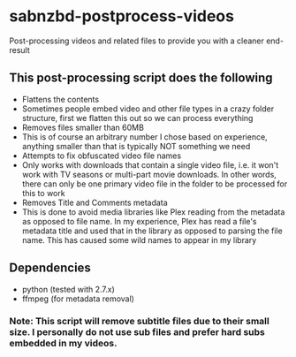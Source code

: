 # sabnzbd-postprocess-videos
Post-processing videos and related files to provide you with a cleaner end-result

## This post-processing script does the following
* Flattens the contents
 * Sometimes people embed video and other file types in a crazy folder structure, first we flatten this out so we can process everything
* Removes files smaller than 60MB
 * This is of course an arbitrary number I chose based on experience, anything smaller than that is typically NOT something we need
* Attempts to fix obfuscated video file names 
 * Only works with downloads that contain a single video file, i.e. it won't work with TV seasons or multi-part movie downloads. In other words, there can only be one primary video file in the folder to be processed for this to work
* Removes Title and Comments metadata
 * This is done to avoid media libraries like Plex reading from the metadata as opposed to file name. In my experience, Plex has read a file's metadata title and used that in the library as opposed to parsing the file name. This has caused some wild names to appear in my library

## Dependencies
* python (tested with 2.7.x)
* ffmpeg (for metadata removal)

### Note: This script will remove subtitle files due to their small size. I personally do not use sub files and prefer hard subs embedded in my videos.
